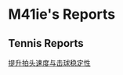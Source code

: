 # M41ie's Reports

## Tennis Reports
[提升拍头速度与击球稳定性](./Tennis_Reports/Racket_Head_Speed_and_Stability.html)
